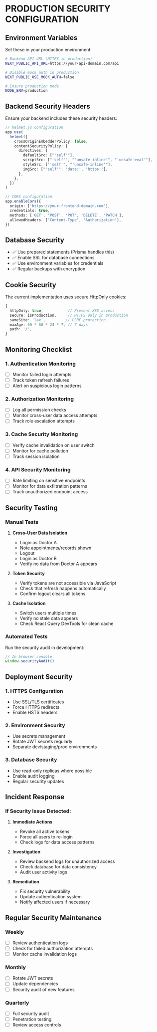 # PRODUCTION SECURITY CONFIGURATION

## Environment Variables

Set these in your production environment:

```bash
# Backend API URL (HTTPS in production)
NEXT_PUBLIC_API_URL=https://your-api-domain.com/api

# Disable mock auth in production
NEXT_PUBLIC_USE_MOCK_AUTH=false

# Ensure production mode
NODE_ENV=production
```

## Backend Security Headers

Ensure your backend includes these security headers:

```typescript
// helmet.js configuration
app.use(
  helmet({
    crossOriginEmbedderPolicy: false,
    contentSecurityPolicy: {
      directives: {
        defaultSrc: ["'self'"],
        scriptSrc: ["'self'", "'unsafe-inline'", "'unsafe-eval'"],
        styleSrc: ["'self'", "'unsafe-inline'"],
        imgSrc: ["'self'", 'data:', 'https:'],
      },
    },
  })
)

// CORS configuration
app.enableCors({
  origin: ['https://your-frontend-domain.com'],
  credentials: true,
  methods: ['GET', 'POST', 'PUT', 'DELETE', 'PATCH'],
  allowedHeaders: ['Content-Type', 'Authorization'],
})
```

## Database Security

- ✅ Use prepared statements (Prisma handles this)
- ✅ Enable SSL for database connections
- ✅ Use environment variables for credentials
- ✅ Regular backups with encryption

## Cookie Security

The current implementation uses secure HttpOnly cookies:

```typescript
{
  httpOnly: true,           // Prevent XSS access
  secure: isProduction,     // HTTPS only in production
  sameSite: 'lax',         // CSRF protection
  maxAge: 60 * 60 * 24 * 7, // 7 days
  path: '/',
}
```

## Monitoring Checklist

### 1. Authentication Monitoring

- [ ] Monitor failed login attempts
- [ ] Track token refresh failures
- [ ] Alert on suspicious login patterns

### 2. Authorization Monitoring

- [ ] Log all permission checks
- [ ] Monitor cross-user data access attempts
- [ ] Track role escalation attempts

### 3. Cache Security Monitoring

- [ ] Verify cache invalidation on user switch
- [ ] Monitor for cache pollution
- [ ] Track session isolation

### 4. API Security Monitoring

- [ ] Rate limiting on sensitive endpoints
- [ ] Monitor for data exfiltration patterns
- [ ] Track unauthorized endpoint access

## Security Testing

### Manual Tests

1. **Cross-User Data Isolation**

   - Login as Doctor A
   - Note appointments/records shown
   - Logout
   - Login as Doctor B
   - Verify no data from Doctor A appears

2. **Token Security**

   - Verify tokens are not accessible via JavaScript
   - Check that refresh happens automatically
   - Confirm logout clears all tokens

3. **Cache Isolation**
   - Switch users multiple times
   - Verify no stale data appears
   - Check React Query DevTools for clean cache

### Automated Tests

Run the security audit in development:

```javascript
// In browser console
window.securityAudit()
```

## Deployment Security

### 1. HTTPS Configuration

- Use SSL/TLS certificates
- Force HTTPS redirects
- Enable HSTS headers

### 2. Environment Security

- Use secrets management
- Rotate JWT secrets regularly
- Separate dev/staging/prod environments

### 3. Database Security

- Use read-only replicas where possible
- Enable audit logging
- Regular security updates

## Incident Response

### If Security Issue Detected:

1. **Immediate Actions**

   - Revoke all active tokens
   - Force all users to re-login
   - Check logs for data access patterns

2. **Investigation**

   - Review backend logs for unauthorized access
   - Check database for data consistency
   - Audit user activity logs

3. **Remediation**
   - Fix security vulnerability
   - Update authentication system
   - Notify affected users if necessary

## Regular Security Maintenance

### Weekly

- [ ] Review authentication logs
- [ ] Check for failed authorization attempts
- [ ] Monitor cache invalidation logs

### Monthly

- [ ] Rotate JWT secrets
- [ ] Update dependencies
- [ ] Security audit of new features

### Quarterly

- [ ] Full security audit
- [ ] Penetration testing
- [ ] Review access controls
